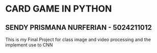 # CARD GAME IN PYTHON
## SENDY PRISMANA NURFERIAN - 5024211012
This is my Final Project for class image and video processing and the implement use to CNN
